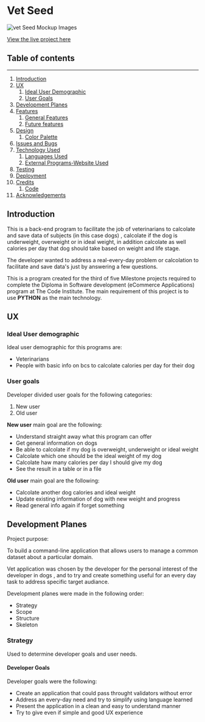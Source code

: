 # **Vet Seed**


![vet Seed Mockup Images](/assets/images/read-me-images/)

[View the live project here](https://michmattera.github.io/)
     

## **Table of contents**
***
1. [Introduction](#introduction)
2. [UX](#ux)
    1. [Ideal User Demographic](#ideal-user-demographic)
    2. [User Goals](#user-goals) 
3. [Development Planes](#development-planes)
4. [Features](#features)  
    1. [General Features](#general-features)
    2. [Future features](#future-features)
5. [Design](#design)
    1. [ Color Palette](#color-palette)
6. [Issues and Bugs](#issues-and-bugs)
7. [Technology Used](#technology-used)
    1. [Languages Used](#languages-used)
    2. [External Programs-Website Used](#external-programs-website-used)
8. [Testing](#testing)
9. [Deployment](#deployment)
10. [Credits](#credits)
    1. [Code](#code)
11. [Acknowledgements](#acknowledgements)


## **Introduction**
This is a back-end program to facilitate the job of veterinarians to calcolate and save data of subjects (in this case dogs) , calcolate if the dog is underweight, overweight or in ideal weight, in addition calcolate as well calories per day that dog should take based on weight and life stage.

The developer wanted to address a real-every-day problem or calcolation to facilitate and save data's just by answering a few questions.

This is a program created for the third of five Milestone projects required to complete the Diploma in Software development (eCommerce Applications) program at The Code Institute.
The main requirement of this project is to use  **PYTHON** as the main technology. 

## **UX**

### Ideal User demographic

Ideal user demographic for this programs are:
- Veterinarians
- People with basic info on bcs to calcolate calories per day for their dog

### User goals

Developer divided user goals for the following categories:
1. New user
2. Old user


**New user** main goal are the following:

- Understand straight away what this program can offer
- Get general information on dogs
- Be able to calcolate if my dog is overweight, underweight or ideal weight
- Calcolate which one should be the ideal weight of my dog
- Calcolate haw many calories per day I should give my dog
- See the result in a table or in a file

**Old user** main goal are the following:

- Calcolate another dog calories and ideal weight
- Update existing information of dog with new weight and progress
- Read general info again if forget something

## Development Planes

Project purpose:

To build a command-line application that allows users to manage a common dataset about a particular domain.

Vet application was chosen by the developer for the personal interest of the developer in dogs , and to try and create something useful for an every day task to address specific target audiance. 

Development planes were made in the following order:
- Strategy
- Scope
- Structure
- Skeleton

### Strategy

Used to determine developer goals and user needs.

#### Developer Goals

Developer goals were the following:
- Create an application that could pass throught validators without error
- Address an every-day need and try to simplify using language learned
- Present the application in a clean and easy to understand manner
- Try to give even if simple and good UX experience



